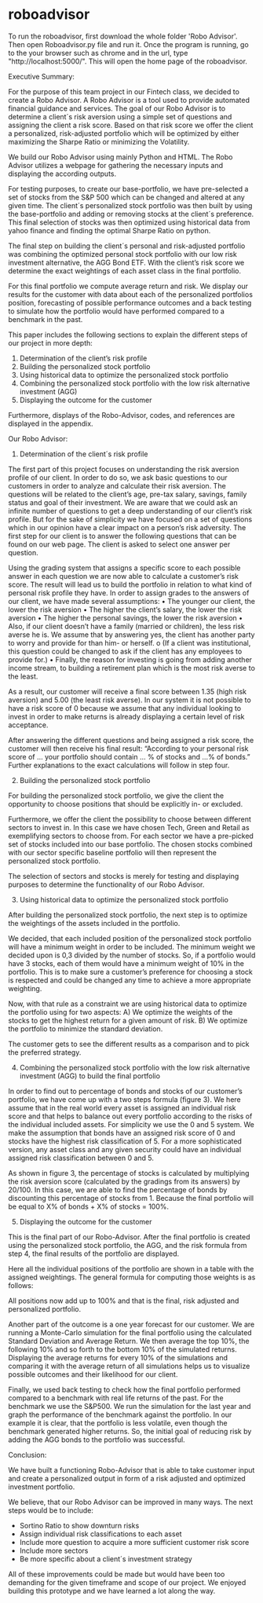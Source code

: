 # roboadvisor
To run the roboadvisor, first download the whole folder 'Robo Advisor'. Then open Roboadvisor.py file and run it. 
Once the program is running, go to the your browser such as chrome and in the url, type "http://localhost:5000/". 
This will open the home page of the roboadvisor. 



Executive Summary: 

For the purpose of this team project in our Fintech class, we decided to create a Robo Advisor. 
A Robo Advisor is a tool used to provide automated financial guidance and services. The goal of our Robo Advisor is to determine a client´s risk aversion using a simple set of questions and assigning the client a risk score. Based on that risk score we offer the client a personalized, risk-adjusted portfolio which will be optimized by either maximizing the Sharpe Ratio or minimizing the Volatility. 

We build our Robo Advisor using mainly Python and HTML. The Robo Advisor utilizes a webpage for gathering the necessary inputs and displaying the according outputs. 

For testing purposes, to create our base-portfolio, we have pre-selected a set of stocks from the S&P 500 which can be changed and altered at any given time. The client´s personalized stock portfolio was then built by using the base-portfolio and adding or removing stocks at the client´s preference. This final selection of stocks was then optimized using historical data from yahoo finance and finding the optimal Sharpe Ratio on python.  

The final step on building the client´s personal and risk-adjusted portfolio was combining the optimized personal stock portfolio with our low risk investment alternative, the AGG Bond ETF. With the client’s risk score we determine the exact weightings of each asset class in the final portfolio. 

For this final portfolio we compute average return and risk. We display our results for the customer with data about each of the personalized portfolios position, forecasting of possible performance outcomes and a back testing to simulate how the portfolio would have performed compared to a benchmark in the past. 

This paper includes the following sections to explain the different steps of our project in more depth:
1)	Determination of the client’s risk profile
2)	Building the personalized stock portfolio
3)	Using historical data to optimize the personalized stock portfolio
4)	Combining the personalized stock portfolio with the low risk alternative investment (AGG)
5)	Displaying the outcome for the customer

Furthermore, displays of the Robo-Advisor, codes, and references are displayed in the appendix. 








Our Robo Advisor: 

1.	Determination of the client´s risk profile 

The first part of this project focuses on understanding the risk aversion profile of our client. In order to do so, we ask basic questions to our customers in order to analyze and calculate their risk aversion. The questions will be related to the client’s age, pre-tax salary, savings, family status and goal of their investment. We are aware that we could ask an infinite number of questions to get a deep understanding of our client’s risk profile. But for the sake of simplicity we have focused on a set of questions which in our opinion have a clear impact on a person’s risk adversity. 
The first step for our client is to answer the following questions that can be found on our web page. The client is asked to select one answer per question.
  

 




Using the grading system that assigns a specific score to each possible answer in each question we are now able to calculate a customer’s risk score. The result will lead us to build the portfolio in relation to what kind of personal risk profile they have. 
In order to assign grades to the answers of our client, we have made several assumptions:
•	The younger our client, the lower the risk aversion
•	The higher the client’s salary, the lower the risk aversion
•	The higher the personal savings, the lower the risk aversion
•	Also, if our client doesn’t have a family (married or children), the less risk averse he is. We assume that by answering yes, the client has another party to worry and provide for than him- or herself. 
o	(If a client was institutional, this question could be changed to ask if the client has any employees to provide for.)
•	Finally, the reason for investing is going from adding another income stream, to building a retirement plan which is the most risk averse to the least.

As a result, our customer will receive a final score between 1.35 (high risk aversion) and 5.00 (the least risk averse). In our system it is not possible to have a risk score of 0 because we assume that any individual looking to invest in order to make returns is already displaying a certain level of risk acceptance. 

After answering the different questions and being assigned a risk score, the customer will then receive his final result: “According to your personal risk score of … your portfolio should contain … % of stocks and …% of bonds.” Further explanations to the exact calculations will follow in step four. 


2.	Building the personalized stock portfolio

For building the personalized stock portfolio, we give the client the opportunity to choose positions that should be explicitly in- or excluded. 

Furthermore, we offer the client the possibility to choose between different sectors to invest in. In this case we have chosen Tech, Green and Retail as exemplifying sectors to choose from. For each sector we have a pre-picked set of stocks included into our base portfolio. The chosen stocks combined with our sector specific baseline portfolio will then represent the personalized stock portfolio. 

The selection of sectors and stocks is merely for testing and displaying purposes to determine the functionality of our Robo Advisor. 


3.	Using historical data to optimize the personalized stock portfolio

After building the personalized stock portfolio, the next step is to optimize the weightings of the assets included in the portfolio. 

We decided, that each included position of the personalized stock portfolio will have a minimum weight in order to be included. The minimum weight we decided upon is 0,3 divided by the number of stocks. So, if a portfolio would have 3 stocks, each of them would have a minimum weight of 10% in the portfolio. This is to make sure a customer’s preference for choosing a stock is respected and could be changed any time to achieve a more appropriate weighting. 


Now, with that rule as a constraint we are using historical data to optimize the portfolio using for two aspects: 
A)	We optimize the weights of the stocks to get the highest return for a given amount of risk.
B)	We optimize the portfolio to minimize the standard deviation.

The customer gets to see the different results as a comparison and to pick the preferred strategy. 


4.	Combining the personalized stock portfolio with the low risk alternative investment (AGG) to build the final portfolio

In order to find out to percentage of bonds and stocks of our customer’s portfolio, we have come up with a two steps formula (figure 3). We here assume that in the real world every asset is assigned an individual risk score and that helps to balance out every portfolio according to the risks of the individual included assets. For simplicity we use the 0 and 5 system. We make the assumption that bonds have an assigned risk score of 0 and stocks have the highest risk classification of 5. For a more sophisticated version, any asset class and any given security could have an individual assigned risk classification between 0 and 5.







As shown in figure 3, the percentage of stocks is calculated by multiplying the risk aversion score (calculated by the gradings from its answers) by 20/100. In this case, we are able to find the percentage of bonds by discounting this percentage of stocks from 1. Because the final portfolio will be equal to X% of bonds + X% of stocks = 100%.


5.	Displaying the outcome for the customer

This is the final part of our Robo-Advisor. After the final portfolio is created using the personalized stock portfolio, the AGG, and the risk formula from step 4, the final results of the portfolio are displayed. 

Here all the individual positions of the portfolio are shown in a table with the assigned weightings. The general formula for computing those weights is as follows: 



All positions now add up to 100% and that is the final, risk adjusted and personalized portfolio. 

Another part of the outcome is a one year forecast for our customer. We are running a Monte-Carlo simulation for the final portfolio using the calculated Standard Deviation and Average Return. We then average the top 10%, the following 10% and so forth to the bottom 10% of the simulated returns. Displaying the average returns for every 10% of the simulations and comparing it with the average return of all simulations helps us to visualize possible outcomes and their likelihood for our client. 

Finally, we used back testing to check how the final portfolio performed compared to a benchmark with real life returns of the past. For the benchmark we use the S&P500. We run the simulation for the last year and graph the performance of the benchmark against the portfolio. In our example it is clear, that the portfolio is less volatile, even though the benchmark generated higher returns. So, the initial goal of reducing risk by adding the AGG bonds to the portfolio was successful. 

Conclusion:

We have built a functioning Robo-Advisor that is able to take customer input and create a personalized output in form of a risk adjusted and optimized investment portfolio. 

We believe, that our Robo Advisor can be improved in many ways. The next steps would be to include:

-	Sortino Ratio to show downturn risks
-	Assign individual risk classifications to each asset
-	Include more question to acquire a more sufficient customer risk score
-	Include more sectors
-	Be more specific about a client´s investment strategy

All of these improvements could be made but would have been too demanding for the given timeframe and scope of our project. We enjoyed building this prototype and we have learned a lot along the way. 




